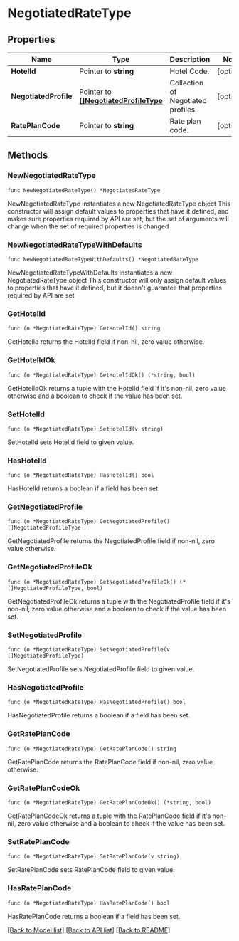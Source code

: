 # NegotiatedRateType

## Properties

Name | Type | Description | Notes
------------ | ------------- | ------------- | -------------
**HotelId** | Pointer to **string** | Hotel Code. | [optional] 
**NegotiatedProfile** | Pointer to [**[]NegotiatedProfileType**](NegotiatedProfileType.md) | Collection of Negotiated profiles. | [optional] 
**RatePlanCode** | Pointer to **string** | Rate plan code. | [optional] 

## Methods

### NewNegotiatedRateType

`func NewNegotiatedRateType() *NegotiatedRateType`

NewNegotiatedRateType instantiates a new NegotiatedRateType object
This constructor will assign default values to properties that have it defined,
and makes sure properties required by API are set, but the set of arguments
will change when the set of required properties is changed

### NewNegotiatedRateTypeWithDefaults

`func NewNegotiatedRateTypeWithDefaults() *NegotiatedRateType`

NewNegotiatedRateTypeWithDefaults instantiates a new NegotiatedRateType object
This constructor will only assign default values to properties that have it defined,
but it doesn't guarantee that properties required by API are set

### GetHotelId

`func (o *NegotiatedRateType) GetHotelId() string`

GetHotelId returns the HotelId field if non-nil, zero value otherwise.

### GetHotelIdOk

`func (o *NegotiatedRateType) GetHotelIdOk() (*string, bool)`

GetHotelIdOk returns a tuple with the HotelId field if it's non-nil, zero value otherwise
and a boolean to check if the value has been set.

### SetHotelId

`func (o *NegotiatedRateType) SetHotelId(v string)`

SetHotelId sets HotelId field to given value.

### HasHotelId

`func (o *NegotiatedRateType) HasHotelId() bool`

HasHotelId returns a boolean if a field has been set.

### GetNegotiatedProfile

`func (o *NegotiatedRateType) GetNegotiatedProfile() []NegotiatedProfileType`

GetNegotiatedProfile returns the NegotiatedProfile field if non-nil, zero value otherwise.

### GetNegotiatedProfileOk

`func (o *NegotiatedRateType) GetNegotiatedProfileOk() (*[]NegotiatedProfileType, bool)`

GetNegotiatedProfileOk returns a tuple with the NegotiatedProfile field if it's non-nil, zero value otherwise
and a boolean to check if the value has been set.

### SetNegotiatedProfile

`func (o *NegotiatedRateType) SetNegotiatedProfile(v []NegotiatedProfileType)`

SetNegotiatedProfile sets NegotiatedProfile field to given value.

### HasNegotiatedProfile

`func (o *NegotiatedRateType) HasNegotiatedProfile() bool`

HasNegotiatedProfile returns a boolean if a field has been set.

### GetRatePlanCode

`func (o *NegotiatedRateType) GetRatePlanCode() string`

GetRatePlanCode returns the RatePlanCode field if non-nil, zero value otherwise.

### GetRatePlanCodeOk

`func (o *NegotiatedRateType) GetRatePlanCodeOk() (*string, bool)`

GetRatePlanCodeOk returns a tuple with the RatePlanCode field if it's non-nil, zero value otherwise
and a boolean to check if the value has been set.

### SetRatePlanCode

`func (o *NegotiatedRateType) SetRatePlanCode(v string)`

SetRatePlanCode sets RatePlanCode field to given value.

### HasRatePlanCode

`func (o *NegotiatedRateType) HasRatePlanCode() bool`

HasRatePlanCode returns a boolean if a field has been set.


[[Back to Model list]](../README.md#documentation-for-models) [[Back to API list]](../README.md#documentation-for-api-endpoints) [[Back to README]](../README.md)


